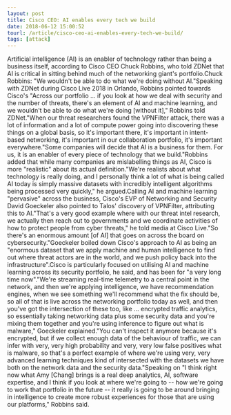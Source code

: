 ```yaml
---
layout: post
title: Cisco CEO: AI enables every tech we build
date: 2018-06-12 15:00:52
tourl: /article/cisco-ceo-ai-enables-every-tech-we-build/
tags: [attack]
---
```

Artificial intelligence (AI) is an enabler of technology rather than being a business itself, according to Cisco CEO Chuck Robbins, who told ZDNet that AI is critical in sitting behind much of the networking giant's portfolio.Chuck Robbins: "We wouldn't be able to do what we're doing without AI."Speaking with ZDNet during Cisco Live 2018 in Orlando, Robbins pointed towards Cisco's "Across our portfolio ... if you look at how we deal with security and the number of threats, there's an element of AI and machine learning, and we wouldn't be able to do what we're doing [without it]," Robbins told ZDNet."When our threat researchers found the VPNFilter attack, there was a lot of information and a lot of compute power going into discovering these things on a global basis, so it's important there, it's important in intent-based networking, it's important in our collaboration portfolio, it's important everywhere."Some companies will decide that AI is a business for them. For us, it is an enabler of every piece of technology that we build."Robbins added that while many companies are mislabelling things as AI, Cisco is more "realistic" about its actual definition."We're realists about what technology is really doing, and I personally think a lot of what is being called AI today is simply massive datasets with incredibly intelligent algorithms being processed very quickly," he argued.Calling AI and machine learning "pervasive" across the business, Cisco's EVP of Networking and Security David Goeckeler also pointed to Talos' discovery of VPNFilter, attributing this to AI."That's a very good example where with our threat intel research, we actually then reach out to governments and we coordinate activities of how to protect people from cyber threats," he told media at Cisco Live."So there's an enormous amount [of AI] that goes on across the board on cybersecurity."Goeckeler boiled down Cisco's approach to AI as being an "enormous dataset that we apply machine and human intelligence to find out where threat actors are in the world, and we push policy back into the infrastructure".Cisco is particularly focused on utilising AI and machine learning across its security portfolio, he said, and has been for "a very long time now"."We're streaming real-time telemetry to a central point in the network, and then we're applying intelligence, we have recommendation engines, when we see something we'll recommend what the fix should be, so all of that is live across the networking portfolio today as well, and then you've got the intersection of these too, like ... encrypted traffic analytics, so essentially taking networking data plus some security data and you're mixing them together and you're using inference to figure out what is malware," Goeckeler explained."You can't inspect it anymore because it's encrypted, but if we collect enough data of the behaviour of traffic, we can infer with very, very high probability and very, very low false positives what is malware, so that's a perfect example of where we're using very, very advanced learning techniques kind of intersected with the datasets we have both on the network data and the security data."Speaking on "I think right now what Amy [Chang] brings is a real deep analytics, AI, software expertise, and I think if you look at where we're going to -- how we're going to work that portfolio in the future -- it really is going to be around bringing in intelligence to create more robust experiences for those that are using our platforms," Robbins said.